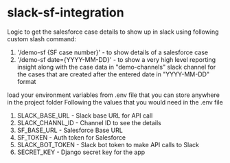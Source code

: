 # slack-sf-integration

 Logic to get the salesforce case details to
 show  up in slack using following custom slash command:

 1. '/demo-sf {SF case number}' - to show details of a salesforce case
 2. '/demo-sf date={YYYY-MM-DD}' - to show a very high level reporting 
 	  insight along with the case data in "demo-channels" slack channel
 	  for the cases that are created after the entered date in "YYYY-MM-DD" format

load your environment variables from .env file that
you can store anywhere in the project folder
Following the values that you would need in the .env file
 1. SLACK_BASE_URL - Slack base URL for API call
 2. SLACK_CHANNL_ID - Channel ID to see the details
 3. SF_BASE_URL - Salesforce Base URL
 4. SF_TOKEN - Auth token for Salesforce
 5. SLACK_BOT_TOKEN - Slack bot token to make API calls to Slack
 6. SECRET_KEY - Django secret key for the app
